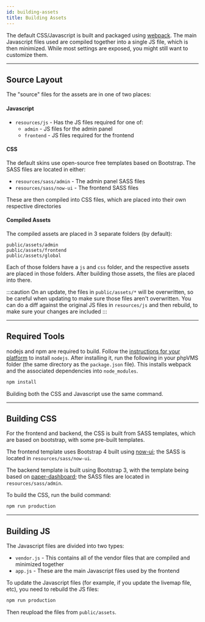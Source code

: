 ```yaml
---
id: building-assets
title: Building Assets
---
```


The default CSS/Javascript is built and packaged using
[webpack](https://webpack.js.org/). The main Javascript files used are compiled
together into a single JS file, which is then minimized. While most settings are
exposed, you might still want to customize them.

---

## Source Layout

The "source" files for the assets are in one of two places:

#### Javascript

- `resources/js` - Has the JS files required for one of:
  - `admin` - JS files for the admin panel
  - `frontend` - JS files required for the frontend

#### CSS

The default skins use open-source free templates based on Bootstrap. The SASS
files are located in either:

- `resources/sass/admin` - The admin panel SASS files
- `resources/sass/now-ui` - The frontend SASS files

These are then compiled into CSS files, which are placed into their own
respective directories

#### Compiled Assets

The compiled assets are placed in 3 separate folders (by default):

```
public/assets/admin
public/assets/frontend
public/assets/global
```

Each of those folders have a `js` and `css` folder, and the respective assets
are placed in those folders. After building those assets, the files are placed
into there.

:::caution On an update, the files in `public/assets/*` will be overwritten, so
be careful when updating to make sure those files aren't overwritten. You can do
a diff against the original JS files in `resources/js` and then rebuild, to make
sure your changes are included :::

---

## Required Tools

nodejs and npm are required to build. Follow the
[instructions for your platform](https://nodejs.org/en/download/) to install
`nodejs`. After installing it, run the following in your phpVMS folder (the same
directory as the `package.json` file). This installs webpack and the associated
dependencies into `node_modules`.

```bash
npm install
```

Building both the CSS and Javascript use the same command.

---

## Building CSS

For the frontend and backend, the CSS is built from SASS templates, which are
based on bootstrap, with some pre-built templates.

The frontend template uses Bootstrap 4 built using
[now-ui](https://demos.creative-tim.com/now-ui-kit/index.html); the SASS is
located in `resources/sass/now-ui`.

The backend template is built using Bootstrap 3, with the template being based
on [paper-dashboard](https://www.creative-tim.com/product/paper-dashboard); the
SASS files are located in `resources/sass/admin`.

To build the CSS, run the build command:

```bash
npm run production
```

---

## Building JS

The Javascript files are divided into two types:

- `vendor.js` - This contains all of the vendor files that are compiled and
  minimized together
- `app.js` - These are the main Javascript files used by the frontend

To update the Javascript files (for example, if you update the livemap file,
etc), you need to rebuild the JS files:

```bash
npm run production
```

Then reupload the files from `public/assets`.

